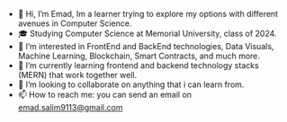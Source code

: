 - 👋 Hi, I’m Emad, Im a learner trying to explore my options with different avenues in Computer Science.
- 🎓 Studying Computer Science at Memorial University, class of 2024.
- 👀 I’m interested in FrontEnd and BackEnd technologies, Data Visuals, Machine Learning, Blockchain, Smart Contracts, and much more.
- 🌱 I’m currently learning frontend and backend technology stacks (MERN) that work together well.
- 💞️ I’m looking to collaborate on anything that i can learn from.
- 📫 How to reach me: you can send an email on emad.salim9113@gmail.com


<!---
kxxjxxl/kxxjxxl is a ✨ special ✨ repository because its `README.md` (this file) appears on your GitHub profile.
You can click the Preview link to take a look at your changes.
--->

